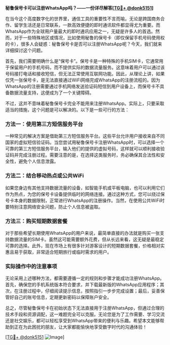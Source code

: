 **秘鲁保号卡可以注册WhatsApp吗？——一份详尽解答[[TG💪+ @donk5151](https://t.me/s/donk5151)]**

在当今这个高度数字化的世界里，通信工具的重要性不言而喻。无论是跨国商务合作、留学生活还是日常联系，一款高效便捷的即时通讯软件都显得尤为重要。而WhatsApp作为全球用户量最大的即时通讯应用之一，无疑是许多人的首选。然而，对于一些特殊地区或情况，比如使用秘鲁的保号卡（即仅保留手机号码使用权的卡），很多人会疑惑：秘鲁保号卡是否可以注册WhatsApp呢？今天，我们就来详细探讨这个问题。

首先，我们需要明确什么是“保号卡”。保号卡是一种特殊的手机SIM卡，它通常用于保留用户的手机号码，而不提供实际的数据流量服务。这意味着用户可以通过该号码接打电话和接收短信，但无法正常使用互联网功能。因此，从理论上讲，如果仅凭一张保号卡，是无法直接通过WiFi网络完成WhatsApp的注册流程的。因为WhatsApp的注册需要通过手机网络发送验证码短信到用户设备上，而保号卡不具备数据流量支持，这便成为了一个关键障碍。

不过，这并不意味着秘鲁保号卡完全不能用来注册WhatsApp。实际上，只要采取适当的措施，这个问题是可以解决的。以下是一些可行的方法：

### 方法一：使用第三方短信服务平台

一种常见的解决方案是借助第三方短信服务平台。这些平台允许用户接收来自不同国家的虚拟短信验证码。当您尝试用秘鲁保号卡注册WhatsApp时，可以选择一个可靠的第三方短信服务平台，输入他们的提供的虚拟号码，这样就可以顺利接收验证码并完成注册过程。需要注意的是，在选择这类服务时，务必确保其合法性和安全性，避免个人信息泄露。

### 方法二：结合移动热点或公共WiFi

如果您身边有其他支持数据流量的设备，如智能手机或平板电脑，也可以利用它们作为热点，为您的保号卡设备提供临时的网络连接。通过这种方式，您可以绕过保号卡本身的数据限制，正常进行WhatsApp的注册操作。当然，在使用公共WiFi时要特别注意网络安全问题，防止个人信息被盗取。

### 方法三：购买短期数据套餐

对于那些希望长期使用WhatsApp的用户来说，最简单直接的办法就是购买一张支持数据流量的SIM卡。虽然这可能需要额外花费，但从长远来看，这无疑是最稳定可靠的选择。此外，现在市场上有很多针对游客设计的短期数据套餐，价格相对实惠且易于获取，非常适合短期旅行或临时需求的用户。

### 实际操作中的注意事项

无论采用上述哪种方法，都需要遵循一定的规则和步骤才能成功注册WhatsApp。首先，确保您的手机系统版本符合要求，并下载最新版的WhatsApp应用程序；其次，在注册过程中，仔细阅读提示信息，按照指引一步步完成设置；最后，妥善保管好自己的账号信息，定期更新密码以保障账户安全。

总之，尽管秘鲁保号卡在初始状态下无法直接用于注册WhatsApp，但通过合理的技术手段和资源调配，这一难题完全可以克服。无论您是为了工作需要、学习交流还是社交娱乐，都可以轻松享受到WhatsApp带来的便利与乐趣。希望本文能够帮助到正在为此困扰的朋友，让大家都能愉快地享受数字时代的沟通体验！

[[TG💪+ @donk5151](https://t.me/s/donk5151) ![Image](https://i.postimg.cc/rwNCRYN7/Snipaste-2025-04-30-17-27-05.png)]